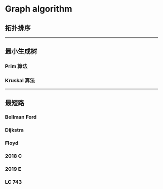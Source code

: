 # Graph algorithm

## 拓扑排序

***

## 最小生成树
### Prim 算法

### Kruskal 算法

***

## 最短路

### Bellman Ford

### Dijkstra

### Floyd

### 2018 C

### 2019 E

### LC 743